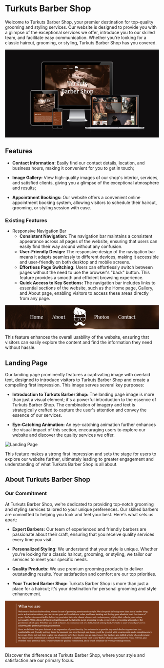 # Turkuts Barber Shop

Welcome to Turkuts Barber Shop, your premier destination for top-quality grooming and styling services. Our website is designed to provide you with a glimpse of the exceptional services we offer, introduce you to our skilled team, and facilitate easy communication. Whether you're looking for a classic haircut, grooming, or styling, Turkuts Barber Shop has you covered.

![Am I Responsive](/screenshots/am-i-responsive.png)

## Features

- **Contact Information:** Easily find our contact details, location, and business hours, making it convenient for you to get in touch;

- **Image Gallery:** View high-quality images of our shop's interior, services, and satisfied clients, giving you a glimpse of the exceptional atmosphere and results;

- **Appointment Bookings:** Our website offers a convenient online appointment booking system, allowing visitors to schedule their haircut, grooming, or styling session with ease.

### Existing Features

- Responsive Navigation Bar
  - **Consistent Navigation:** The navigation bar maintains a consistent appearance across all pages of the website, ensuring that users can easily find their way around without any confusion.
  - **User-Friendly Design:** The responsive design of the navigation bar means it adapts seamlessly to different devices, making it accessible and user-friendly on both desktop and mobile screens.
  - **Effortless Page Switching:** Users can effortlessly switch between pages without the need to use the browser's "back" button. This feature provides a smooth and efficient browsing experience.
  - **Quick Access to Key Sections:** The navigation bar includes links to essential sections of the website, such as the Home page, Gallery, and About page, enabling visitors to access these areas directly from any page.

![Navigation Bar](/screenshots/nav-bar.png)

This feature enhances the overall usability of the website, ensuring that visitors can easily explore the content and find the information they need without hassle.

## Landing Page

Our landing page prominently features a captivating image with overlaid text, designed to introduce visitors to Turkuts Barber Shop and create a compelling first impression. This image serves several key purposes:

- **Introduction to Turkuts Barber Shop:** The landing page image is more than just a visual element; it's a powerful introduction to the essence of Turkuts Barber Shop. The combination of imagery and text is strategically crafted to capture the user's attention and convey the essence of our services.

- **Eye-Catching Animation:** An eye-catching animation further enhances the visual impact of this section, encouraging users to explore our website and discover the quality services we offer.

![Landing Page](/screenshots/landing-page.png)

This feature makes a strong first impression and sets the stage for users to explore our website further, ultimately leading to greater engagement and understanding of what Turkuts Barber Shop is all about.

## About Turkuts Barber Shop

### Our Commitment

At Turkuts Barber Shop, we're dedicated to providing top-notch grooming and styling services tailored to your unique preferences. Our skilled barbers are committed to helping you look and feel your best. Here's what sets us apart:

- **Expert Barbers:** Our team of experienced and friendly barbers are passionate about their craft, ensuring that you receive quality services every time you visit.

- **Personalized Styling:** We understand that your style is unique. Whether you're looking for a classic haircut, grooming, or styling, we tailor our services to meet your specific needs.

- **Quality Products:** We use premium grooming products to deliver outstanding results. Your satisfaction and comfort are our top priorities.

- **Your Trusted Barber Shop:** Turkuts Barber Shop is more than just a place for a haircut; it's your destination for personal grooming and style enhancement.

![About Us](/screenshots/about-section.png)

Discover the difference at Turkuts Barber Shop, where your style and satisfaction are our primary focus.
